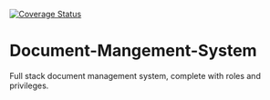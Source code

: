 [![Coverage Status](https://coveralls.io/repos/github/andela-ooyewole/Document-Mangement-System/badge.svg?branch=develop)](https://coveralls.io/github/andela-ooyewole/Document-Mangement-System?branch=develop)

# Document-Mangement-System
Full stack document management system, complete with roles and privileges.
